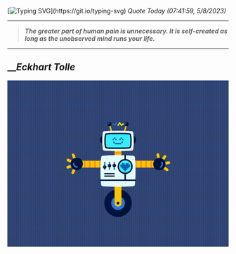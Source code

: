 [![Typing SVG](https://readme-typing-svg.herokuapp.com?font=Press+Start+2P&color=C2F784&size=35&width=900&height=100&lines=Hello+World%2C+I'm+Hung+!)](https://git.io/typing-svg) 
_Quote Today (07:41:59, 5/8/2023)_
___
>**_The greater part of human pain is unnecessary. It is self-created as long as the unobserved mind runs your life._**
___

## __**_Eckhart Tolle_**

![RobotDance](src/assets/images/robot-dancing-dribble.gif?style=center)
